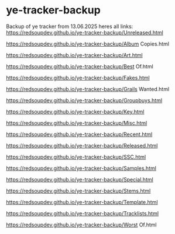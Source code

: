 # ye-tracker-backup
Backup of ye tracker from 13.06.2025
heres all links:
https://redsoupdev.github.io/ye-tracker-backup/Unreleased.html

https://redsoupdev.github.io/ye-tracker-backup/Album Copies.html

https://redsoupdev.github.io/ye-tracker-backup/Art.html

https://redsoupdev.github.io/ye-tracker-backup/Best Of.html

https://redsoupdev.github.io/ye-tracker-backup/Fakes.html

https://redsoupdev.github.io/ye-tracker-backup/Grails Wanted.html

https://redsoupdev.github.io/ye-tracker-backup/Groupbuys.html

https://redsoupdev.github.io/ye-tracker-backup/Key.html

https://redsoupdev.github.io/ye-tracker-backup/Misc.html

https://redsoupdev.github.io/ye-tracker-backup/Recent.html

https://redsoupdev.github.io/ye-tracker-backup/Released.html

https://redsoupdev.github.io/ye-tracker-backup/SSC.html

https://redsoupdev.github.io/ye-tracker-backup/Samples.html

https://redsoupdev.github.io/ye-tracker-backup/Special.html

https://redsoupdev.github.io/ye-tracker-backup/Stems.html

https://redsoupdev.github.io/ye-tracker-backup/Template.html

https://redsoupdev.github.io/ye-tracker-backup/Tracklists.html

https://redsoupdev.github.io/ye-tracker-backup/Worst Of.html
